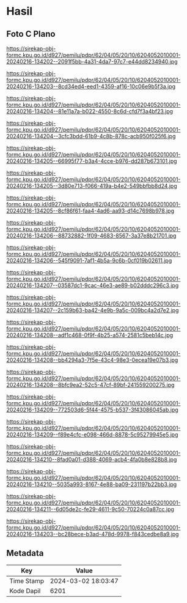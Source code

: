# Hasil

## Foto C Plano

https://sirekap-obj-formc.kpu.go.id/d927/pemilu/pdpr/62/04/05/20/10/6204052010001-20240216-134202--2091f5bb-4a31-4da7-97c7-e44dd8234940.jpg

https://sirekap-obj-formc.kpu.go.id/d927/pemilu/pdpr/62/04/05/20/10/6204052010001-20240216-134203--8cd34ed4-eed1-4359-af16-10c06e9b5f3a.jpg

https://sirekap-obj-formc.kpu.go.id/d927/pemilu/pdpr/62/04/05/20/10/6204052010001-20240216-134204--81e11a7a-b022-4550-8c6d-cfd7f3a4bf23.jpg

https://sirekap-obj-formc.kpu.go.id/d927/pemilu/pdpr/62/04/05/20/10/6204052010001-20240216-134204--3cfc3bdd-61b9-4c8b-878c-acb950f025f6.jpg

https://sirekap-obj-formc.kpu.go.id/d927/pemilu/pdpr/62/04/05/20/10/6204052010001-20240216-134205--66995f77-b3a4-4cce-b976-dd287b673101.jpg

https://sirekap-obj-formc.kpu.go.id/d927/pemilu/pdpr/62/04/05/20/10/6204052010001-20240216-134205--3d80e713-f066-419a-b4e2-549bbfbb8d24.jpg

https://sirekap-obj-formc.kpu.go.id/d927/pemilu/pdpr/62/04/05/20/10/6204052010001-20240216-134205--8cf86f61-faa4-4ad6-aa93-d14c7698b978.jpg

https://sirekap-obj-formc.kpu.go.id/d927/pemilu/pdpr/62/04/05/20/10/6204052010001-20240216-134206--88732882-1f09-4683-8567-3a37e8b21701.jpg

https://sirekap-obj-formc.kpu.go.id/d927/pemilu/pdpr/62/04/05/20/10/6204052010001-20240216-134206--545f9091-7af1-4b5a-9c6b-0cf019b02611.jpg

https://sirekap-obj-formc.kpu.go.id/d927/pemilu/pdpr/62/04/05/20/10/6204052010001-20240216-134207--03587dc1-9cac-46e3-ae89-b02dddc296c3.jpg

https://sirekap-obj-formc.kpu.go.id/d927/pemilu/pdpr/62/04/05/20/10/6204052010001-20240216-134207--2c159b63-ba42-4e9b-9a5c-009bc4a2d7e2.jpg

https://sirekap-obj-formc.kpu.go.id/d927/pemilu/pdpr/62/04/05/20/10/6204052010001-20240216-134208--adf1c468-0f9f-4b25-a574-2581c5beb14c.jpg

https://sirekap-obj-formc.kpu.go.id/d927/pemilu/pdpr/62/04/05/20/10/6204052010001-20240216-134208--bb4294a3-7f5e-43c4-98e3-0ecea19e07b3.jpg

https://sirekap-obj-formc.kpu.go.id/d927/pemilu/pdpr/62/04/05/20/10/6204052010001-20240216-134208--8bfc9ea2-52c5-47cf-89bf-241559200275.jpg

https://sirekap-obj-formc.kpu.go.id/d927/pemilu/pdpr/62/04/05/20/10/6204052010001-20240216-134209--772503d6-5f44-4575-b537-3f43086045ab.jpg

https://sirekap-obj-formc.kpu.go.id/d927/pemilu/pdpr/62/04/05/20/10/6204052010001-20240216-134209--f89e4cfc-e098-466d-8878-5c95279945e5.jpg

https://sirekap-obj-formc.kpu.go.id/d927/pemilu/pdpr/62/04/05/20/10/6204052010001-20240216-134210--8fad0a01-d388-4069-acb4-4fa0b8e828b8.jpg

https://sirekap-obj-formc.kpu.go.id/d927/pemilu/pdpr/62/04/05/20/10/6204052010001-20240216-134210--5035a993-8167-4e88-ba09-231197b22bb3.jpg

https://sirekap-obj-formc.kpu.go.id/d927/pemilu/pdpr/62/04/05/20/10/6204052010001-20240216-134211--6d05de2c-fe29-4611-9c50-70224c0a87cc.jpg

https://sirekap-obj-formc.kpu.go.id/d927/pemilu/pdpr/62/04/05/20/10/6204052010001-20240216-134203--bc28bece-b3ad-478d-9978-f843cedbe8a9.jpg


## Metadata

| Key        | Value               |
| ---------- | ------------------- |
| Time Stamp | 2024-03-02 18:03:47 |
| Kode Dapil | 6201                |



